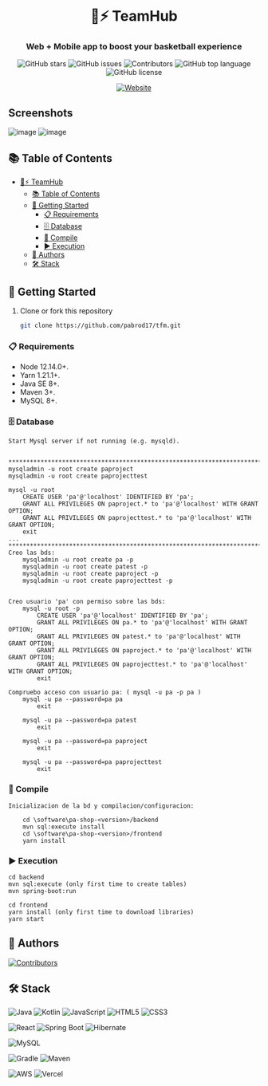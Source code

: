 <div align="center">

# 🏀⚡ TeamHub  
### Web + Mobile app to boost your basketball experience

![GitHub stars](https://img.shields.io/github/stars/pabrod17/tfm?style=social)
![GitHub issues](https://img.shields.io/github/issues/pabrod17/tfm)
![Contributors](https://img.shields.io/github/contributors/pabrod17/tfm)
![GitHub top language](https://img.shields.io/github/languages/top/pabrod17/tfm)
![GitHub license](https://img.shields.io/github/license/pabrod17/tfm)


<p align="center">
  <a href="https://teamhubbasket.com">
    <img src="https://img.shields.io/badge/ Visit%20TeamHub-5122be?style=for-the-badge&logo=google-chrome&logoColor=white" alt="Website"/>
  </a>
</p>



<!-- 
[![🌐 Live Demo](https://img.shields.io/badge/🌐_Live_Demo-4285F4?style=for-the-badge)](https://tu-web.com)
[![📱 Mobile App](https://img.shields.io/badge/📱_Mobile_App-FF6B35?style=for-the-badge)](https://tu-app.com)
-->




</div>



## Screenshots

![image](https://github.com/user-attachments/assets/f1549bc4-d71f-421e-b018-0683ef270390)
![image](https://github.com/user-attachments/assets/97a62c31-f0ad-40f1-bc36-2c509e535e3e)


<!-- 
| 💻 Web Application | 📱 Mobile Application |
|:---:|:---:|
| ![Web App](https://github.com/user-attachments/assets/ab8f72ad-abd7-4ed1-9c53-f870e5ecb4d9) | ![Mobile App](https://github.com/user-attachments/assets/fb37df98-0af7-4c9f-b710-bfed2309064b) |
-->

## 📚 Table of Contents

- [🏀⚡ TeamHub](#-TeamHub)
  - [📚 Table of Contents](#-table-of-contents)
  - [🚀 Getting Started](#-getting-started)
    - [📋 Requirements](#-requirements)
    - [🗄️ Database](#-database)
    - [🔨 Compile](#-compile)
    - [▶️ Execution](#-execution)
  - [👥 Authors](#-authors)
  - [🛠️ Stack](#️-stack)

## 🚀 Getting Started


1. Clone or fork this repository

   ```sh
   git clone https://github.com/pabrod17/tfm.git
   ```



### 📋 Requirements

- Node 12.14.0+.
- Yarn 1.21.1+.
- Java SE 8+.
- Maven 3+.
- MySQL 8+.

### 🗄️ Database

```
Start Mysql server if not running (e.g. mysqld).


****************************************************************************************
mysqladmin -u root create paproject
mysqladmin -u root create paprojecttest

mysql -u root
    CREATE USER 'pa'@'localhost' IDENTIFIED BY 'pa';
    GRANT ALL PRIVILEGES ON paproject.* to 'pa'@'localhost' WITH GRANT OPTION;
    GRANT ALL PRIVILEGES ON paprojecttest.* to 'pa'@'localhost' WITH GRANT OPTION;
    exit
...
****************************************************************************************
Creo las bds:
    mysqladmin -u root create pa -p
    mysqladmin -u root create patest -p
    mysqladmin -u root create paproject -p
    mysqladmin -u root create paprojecttest -p


Creo usuario 'pa' con permiso sobre las bds:
    mysql -u root -p
        CREATE USER 'pa'@'localhost' IDENTIFIED BY 'pa';
        GRANT ALL PRIVILEGES ON pa.* to 'pa'@'localhost' WITH GRANT OPTION;
        GRANT ALL PRIVILEGES ON patest.* to 'pa'@'localhost' WITH GRANT OPTION;
        GRANT ALL PRIVILEGES ON paproject.* to 'pa'@'localhost' WITH GRANT OPTION;
        GRANT ALL PRIVILEGES ON paprojecttest.* to 'pa'@'localhost' WITH GRANT OPTION;
        exit

Compruebo acceso con usuario pa: ( mysql -u pa -p pa )
    mysql -u pa --password=pa pa
        exit

    mysql -u pa --password=pa patest
        exit

    mysql -u pa --password=pa paproject
        exit

    mysql -u pa --password=pa paprojecttest
        exit

```

### 🔨 Compile
```
Inicializacion de la bd y compilacion/configuracion:

    cd \software\pa-shop-<version>/backend
    mvn sql:execute install
    cd \software\pa-shop-<version>/frontend
    yarn install

```

### ▶️ Execution

```
cd backend
mvn sql:execute (only first time to create tables)
mvn spring-boot:run

cd frontend
yarn install (only first time to download libraries)
yarn start
```

## 👥 Authors


[![Contributors](https://contrib.rocks/image?repo=pabrod17/tfm&)](https://github.com/pabrod17/tfm/graphs/contributors)


## 🛠️ Stack

![Java](https://img.shields.io/badge/Java-ED8B00?logo=openjdk&logoColor=white)
![Kotlin](https://img.shields.io/badge/Kotlin-0095D5?logo=kotlin&logoColor=white)
![JavaScript](https://img.shields.io/badge/JavaScript-F7DF1E?logo=javascript&logoColor=black)
![HTML5](https://img.shields.io/badge/HTML5-E34F26?logo=html5&logoColor=white)
![CSS3](https://img.shields.io/badge/CSS3-1572B6?logo=css3&logoColor=white)

![React](https://img.shields.io/badge/React-20232A?logo=react&logoColor=61DAFB)
![Spring Boot](https://img.shields.io/badge/Spring%20Boot-6DB33F?logo=springboot&logoColor=white)
![Hibernate](https://img.shields.io/badge/Hibernate-59666C?logo=hibernate&logoColor=white)

![MySQL](https://img.shields.io/badge/MySQL-4479A1?logo=mysql&logoColor=white)

![Gradle](https://img.shields.io/badge/Gradle-02303A?logo=gradle&logoColor=white)
![Maven](https://img.shields.io/badge/Maven-C71A36?logo=apachemaven&logoColor=white)

![AWS](https://img.shields.io/badge/AWS-232F3E?logo=amazonaws&logoColor=white)
![Vercel](https://img.shields.io/badge/Vercel-000000?logo=vercel&logoColor=white)

